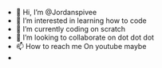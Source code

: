 - 👋 Hi, I’m @Jordanspivee
- 👀 I’m interested in learning how to code
- 🌱 I’m currently coding on scratch
- 💞️ I’m looking to collaborate on dot dot dot
- 📫 How to reach me On youtube maybe
-
<!---
Jordanspivee/Jordanspivee is a ✨ special ✨ repository because its `README.md` (this file) appears on your GitHub profile.
You can click the Preview link to take a look at your changes.
--->
